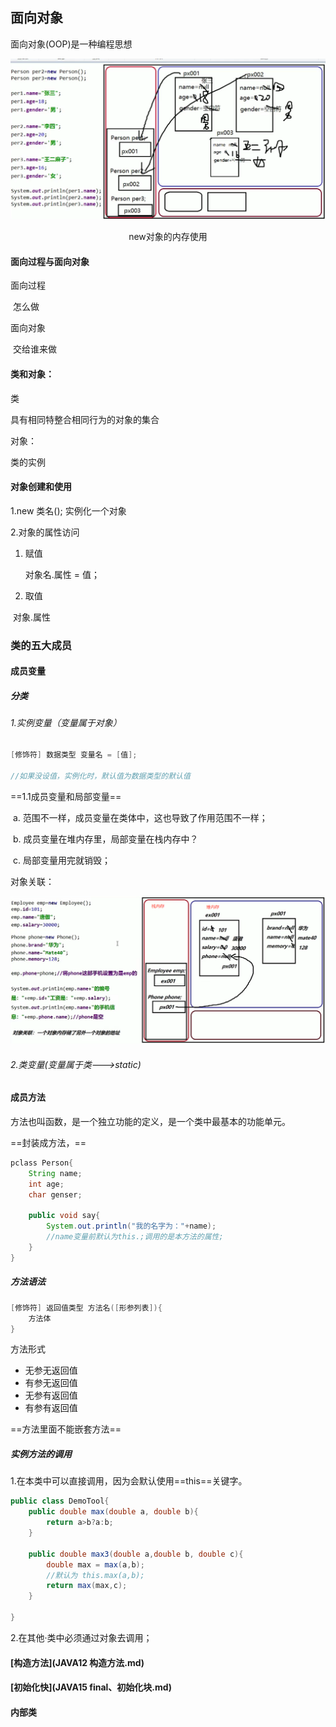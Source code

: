 ## 面向对象

面向对象(OOP)是一种编程思想

![image-20220303104423220](JAVA09面向对象.assets/image-20220303104423220.png)

<div align = "center">new对象的内存使用</div>



#### 面向过程与面向对象

面向过程

​	怎么做



面向对象

​	交给谁来做



#### 类和对象：

类

具有相同特整合相同行为的对象的集合



对象：

类的实例  



#### 对象创建和使用

1.new 类名(); 实例化一个对象

2.对象的属性访问

1. 赋值

   对象名.属性 = 值；

2. 取值

​	对象.属性



### 类的五大成员

#### 成员变量

##### 分类

###### 1.实例变量（变量属于对象）

```java
[修饰符] 数据类型 变量名 = [值];

//如果没设值，实例化时，默认值为数据类型的默认值
```

==1.1成员变量和局部变量==

​	a. 范围不一样，成员变量在类体中，这也导致了作用范围不一样；

​	b. 成员变量在堆内存里，局部变量在栈内存中？

​	c. 局部变量用完就销毁；



对象关联：

![image-20220303114620854](JAVA09面向对象.assets/image-20220303114620854.png)



###### 2.类变量(变量属于类--->static)



#### 成员方法

方法也叫函数，是一个独立功能的定义，是一个类中最基本的功能单元。

==封装成方法，==

```java
pclass Person{
    String name;
    int age;
    char genser;
    
    public void say{
        System.out.println("我的名字为："+name);
        //name变量前默认为this.;调用的是本方法的属性;
    }
}
```



##### 方法语法

```java
[修饰符] 返回值类型 方法名([形参列表]){
    方法体
}
```

方法形式

- 无参无返回值
- 有参无返回值
- 无参有返回值
- 有参有返回值

 ==方法里面不能嵌套方法==



##### 实例方法的调用

1.在本类中可以直接调用，因为会默认使用==this==关键字。

```java
public class DemoTool{
    public double max(double a, double b){
        return a>b?a:b;
    }
    
    public double max3(double a,double b, double c){
        double max = max(a,b);
        //默认为 this.max(a,b);
        return max(max,c);
    }
    
}
```

2.在其他·类中必须通过对象去调用；



#### [构造方法](JAVA12 构造方法.md)



#### [初始化快](JAVA15 final、初始化块.md)



#### 内部类
